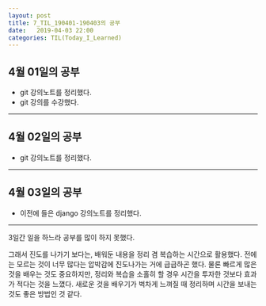 ```yaml
---
layout: post
title: 7_TIL_190401-190403의 공부
date:   2019-04-03 22:00
categories: TIL(Today_I_Learned)
---
```


## 4월 01일의 공부

- git 강의노트를 정리했다.
- git 강의를 수강했다.


---

## 4월 02일의 공부

- git 강의노트를 정리했다.

---

## 4월 03일의 공부

- 이전에 들은 django 강의노트를 정리했다.


---

3일간 일을 하느라 공부를 많이 하지 못했다.

그래서 진도를 나가기 보다는, 배워둔 내용을 정리 겸 복습하는 시간으로 활용했다.
전에는 모르는 것이 너무 많다는 압박감에 진도나가는 거에 급급하곤 했다. 물론 빠르게 많은 것을 배우는 것도 중요하지만, 정리와 복습을 소홀히 할 경우 시간을 투자한 것보다 효과가 적다는 것을 느꼈다. 새로운 것을 배우기가 벅차게 느껴질 때 정리하며 시간을 보내는 것도 좋은 방법인 것 같다.
